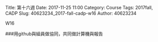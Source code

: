 Title:  第十六週
Date: 2017-11-25 11:00
Category: Course
Tags: 2017fall, CADP
Slug: 40623234_2017-fall-cadp-w16
Author: 40623234

W16

<!-- PELICAN_END_SUMMARY -->

###用github與組員做協同，共同做計算機與報告